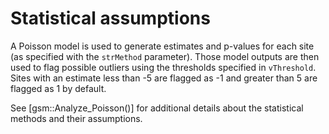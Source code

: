 # Statistical assumptions

A Poisson model is used to generate estimates and p-values for each site (as specified
with the `strMethod` parameter). Those model outputs are then used to flag possible outliers using
the thresholds specified in `vThreshold`. Sites with an estimate less than -5
are flagged as -1 and greater than 5 are flagged as 1 by default. 

See [gsm::Analyze_Poisson()] for additional details about the
statistical methods and their assumptions.
